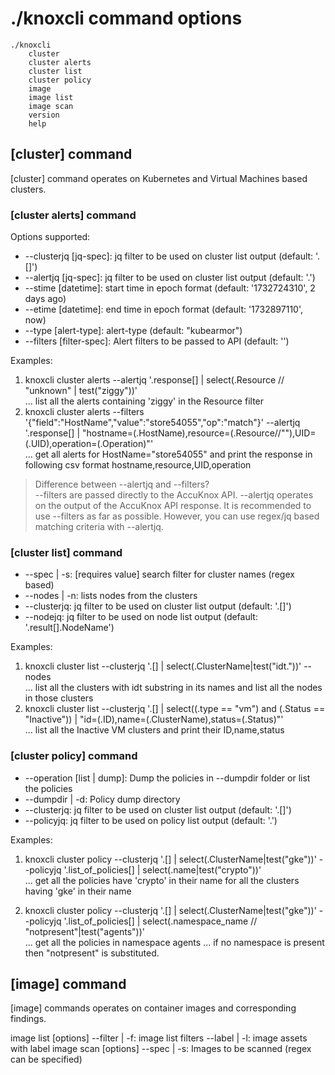 # ./knoxcli command options
```
./knoxcli
	cluster
	cluster alerts
	cluster list
	cluster policy
	image
	image list
	image scan
	version
	help
```
## [cluster] command

[cluster] command operates on Kubernetes and Virtual Machines based clusters.

### [cluster alerts] command

Options supported:
* --clusterjq [jq-spec]: jq filter to be used on cluster list output (default: '.[]')
* --alertjq [jq-spec]: jq filter to be used on cluster list output (default: '.')
* --stime [datetime]: start time in epoch format (default: '1732724310', 2 days ago)
* --etime [datetime]: end time in epoch format (default: '1732897110', now)
* --type [alert-type]: alert-type (default: "kubearmor")
* --filters [filter-spec]: Alert filters to be passed to API (default: '')

Examples:
1. knoxcli cluster alerts --alertjq '.response[] | select(.Resource // "unknown" | test("ziggy"))' <br>
	... list all the alerts containing 'ziggy' in the Resource filter
2. knoxcli cluster alerts --filters '{"field":"HostName","value":"store54055","op":"match"}' --alertjq '.response[] | "hostname=\(.HostName),resource=\(.Resource//""),UID=\(.UID),operation=\(.Operation)"' <br>
	... get all alerts for HostName="store54055" and print the response in following csv format hostname,resource,UID,operation

> Difference between --alertjq and --filters? <br>
> --filters are passed directly to the AccuKnox API. --alertjq operates on the output of the AccuKnox API response. It is recommended to use --filters as far as possible. However, you can use regex/jq based matching criteria with --alertjq.

### [cluster list] command
* --spec | -s: [requires value] search filter for cluster names (regex based)
* --nodes | -n: lists nodes from the clusters
* --clusterjq: jq filter to be used on cluster list output (default: '.[]')
* --nodejq: jq filter to be used on node list output (default: '.result[].NodeName')

Examples:

1. knoxcli cluster list --clusterjq '.[] | select(.ClusterName|test("idt."))' --nodes <br>
	... list all the clusters with idt substring in its names and list all the nodes in those clusters
2. knoxcli cluster list --clusterjq '.[] | select((.type == "vm") and (.Status == "Inactive")) | "id=\(.ID),name=\(.ClusterName),status=\(.Status)"' <br>
	... list all the Inactive VM clusters and print their ID,name,status

### [cluster policy] command
* --operation [list | dump]: Dump the policies in --dumpdir folder or list the policies
* --dumpdir | -d: Policy dump directory
* --clusterjq: jq filter to be used on cluster list output (default: '.[]')
* --policyjq: jq filter to be used on policy list output (default: '.')

Examples:

1. knoxcli cluster policy --clusterjq '.[] | select(.ClusterName|test("gke"))' --policyjq '.list_of_policies[] | select(.name|test("crypto"))' <br>
	... get all the policies have 'crypto' in their name for all the clusters having 'gke' in their name

2. knoxcli cluster policy --clusterjq '.[] | select(.ClusterName|test("gke"))' --policyjq '.list_of_policies[] | select(.namespace_name // "notpresent"|test("agents"))' <br>
	... get all the policies in namespace agents ... if no namespace is present then "notpresent" is substituted.
## [image] command
[image] commands operates on container images and corresponding findings.

image list [options]
      --filter | -f: image list filters
      --label  | -l: image assets with label
image scan [options]
      --spec | -s: Images to be scanned (regex can be specified)
